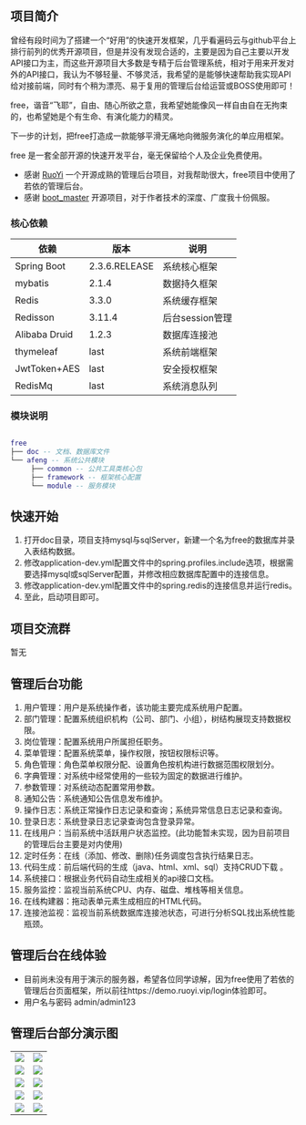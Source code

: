## 项目简介

曾经有段时间为了搭建一个“好用”的快速开发框架，几乎看遍码云与github平台上排行前列的优秀开源项目，但是并没有发现合适的，主要是因为自己主要以开发API接口为主，而这些开源项目大多数是专精于后台管理系统，相对于用来开发对外的API接口，我认为不够轻量、不够灵活，我希望的是能够快速帮助我实现API给对接前端，同时有个稍为漂亮、易于复用的管理后台给运营或BOSS使用即可！

free，谐音“飞耶”，自由、随心所欲之意，我希望她能像风一样自由自在无拘束的，也希望她是个有生命、有演化能力的精灵。

下一步的计划，把free打造成一款能够平滑无痛地向微服务演化的单应用框架。

free 是一套全部开源的快速开发平台，毫无保留给个人及企业免费使用。

* 感谢 [RuoYi](https://gitee.com/y_project/RuoYi) 一个开源成熟的管理后台项目，对我帮助很大，free项目中使用了若依的管理后台。
* 感谢 [boot_master](https://gitee.com/bootstrap2table/boot_master) 开源项目，对于作者技术的深度、广度我十份佩服。

### 核心依赖

| 依赖                   | 版本          | 说明            |
| ---------------------- | ------------- | ------------- |
| Spring Boot            | 2.3.6.RELEASE | 系统核心框架  |
| mybatis                | 2.1.4        |数据持久框架 |
| Redis                  | 3.3.0        | 系统缓存框架  |
| Redisson               | 3.11.4      |  后台session管理   |
| Alibaba Druid          | 1.2.3       | 数据库连接池 |
| thymeleaf              | last        | 系统前端框架 |
| JwtToken+AES           | last        | 安全授权框架 |
| RedisMq                | last        | 系统消息队列 |

### 模块说明

```lua

free
├── doc -- 文档、数据库文件
└── afeng -- 系统公共模块
     ├── common -- 公共工具类核心包
     ├── framework -- 框架核心配置
     └── module -- 服务模块

```

## 快速开始
1.  打开doc目录，项目支持mysql与sqlServer，新建一个名为free的数据库并录入表结构数据。
2.  修改application-dev.yml配置文件中的spring.profiles.include选项，根据需要选择mysql或sqlServer配置，并修改相应数据库配置中的连接信息。
3.  修改application-dev.yml配置文件中的spring.redis的连接信息并运行redis。
4.  至此，启动项目即可。


## 项目交流群

暂无

## 管理后台功能

1.  用户管理：用户是系统操作者，该功能主要完成系统用户配置。
2.  部门管理：配置系统组织机构（公司、部门、小组），树结构展现支持数据权限。
3.  岗位管理：配置系统用户所属担任职务。
4.  菜单管理：配置系统菜单，操作权限，按钮权限标识等。
5.  角色管理：角色菜单权限分配、设置角色按机构进行数据范围权限划分。
6.  字典管理：对系统中经常使用的一些较为固定的数据进行维护。
7.  参数管理：对系统动态配置常用参数。
8.  通知公告：系统通知公告信息发布维护。
9.  操作日志：系统正常操作日志记录和查询；系统异常信息日志记录和查询。
10. 登录日志：系统登录日志记录查询包含登录异常。
11. 在线用户：当前系统中活跃用户状态监控。(此功能暂未实现，因为目前项目的管理后台主要是对内使用)
12. 定时任务：在线（添加、修改、删除)任务调度包含执行结果日志。
13. 代码生成：前后端代码的生成（java、html、xml、sql）支持CRUD下载 。
14. 系统接口：根据业务代码自动生成相关的api接口文档。
15. 服务监控：监视当前系统CPU、内存、磁盘、堆栈等相关信息。
16. 在线构建器：拖动表单元素生成相应的HTML代码。
17. 连接池监视：监视当前系统数据库连接池状态，可进行分析SQL找出系统性能瓶颈。

## 管理后台在线体验

- 目前尚未没有用于演示的服务器，希望各位同学谅解，因为free使用了若依的管理后台页面框架，所以前往https://demo.ruoyi.vip/login体验即可。
- 用户名与密码 admin/admin123  


## 管理后台部分演示图

<table>
    <tr>
        <td><img src="https://oscimg.oschina.net/oscnet/up-42e518aa72a24d228427a1261cb3679f395.png"/></td>
        <td><img src="https://oscimg.oschina.net/oscnet/up-7f20dd0edba25e5187c5c4dd3ec7d3d9797.png"/></td>
    </tr>
    <tr>
        <td><img src="https://oscimg.oschina.net/oscnet/up-2dae3d87f6a8ca05057db059cd9a411d51d.png"/></td>
        <td><img src="https://oscimg.oschina.net/oscnet/up-ea4d98423471e55fba784694e45d12bd4bb.png"/></td>
    </tr>
    <tr>
        <td><img src="https://oscimg.oschina.net/oscnet/up-7f6c6e9f5873efca09bd2870ee8468b8fce.png"/></td>
        <td><img src="https://oscimg.oschina.net/oscnet/up-c708b65f2c382a03f69fe1efa8d341e6cff.png"/></td>
    </tr>
	<tr>
        <td><img src="https://oscimg.oschina.net/oscnet/up-9ab586c47dd5c7b92bca0d727962c90e3b8.png"/></td>
        <td><img src="https://oscimg.oschina.net/oscnet/up-ef954122a2080e02013112db21754b955c6.png"/></td>
    </tr>	 
    <tr>
        <td><img src="https://oscimg.oschina.net/oscnet/up-088edb4d531e122415a1e2342bccb1a9691.png"/></td>
        <td><img src="https://oscimg.oschina.net/oscnet/up-f886fe19bd820c0efae82f680223cac196c.png"/></td>
    </tr>

</table>



